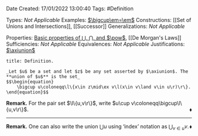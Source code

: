 <div class="topSpace"></div>

Date Created: 17/01/2022 13:00:40
Tags: #Definition

Types: _Not Applicable_
Examples: [$\bigcup\em=\em$](Union%20of%20empty%20set%20is%20empty.md)
Constructions: [[Set of Unions and Intersections]], [[Successor]]
Generalizations: _Not Applicable_

Properties: [Basic properties of $\bigcup$, $\bigcap$, and $\pow$](Basic%20properties%20of%20unions,%20intersections,%20and%20power%20sets.md), [[De Morgan's Laws]]
Sufficiencies: _Not Applicable_
Equivalences: _Not Applicable_
Justifications: [$\axiunion$](Axiom%20of%20Union.md)

``` ad-Definition
title: Definition.

_Let $u$ be a set and let $z$ be any set asserted by $\axiunion$. The **union of $u$** is the set_
$$\begin{equation}
    \bigcup u\coloneqq\l\{x\in z\mid\ex v\l(x\in v\land v\in u\r)\r\}.
\end{equation}$$

```

**Remark.** For the pair set $\l\{u,v\r\}$, write $u\cup v\coloneqq\bigcup\l\{u,v\r\}$.<span style="float:right;">$\blacklozenge$</span>

---

**Remark.** One can also write the union $\bigcup u$ using $\textrm{`}$index$\textrm{'}$ notation as $\bigcup_{v\in u}v$.<span style="float:right;">$\blacklozenge$</span>
